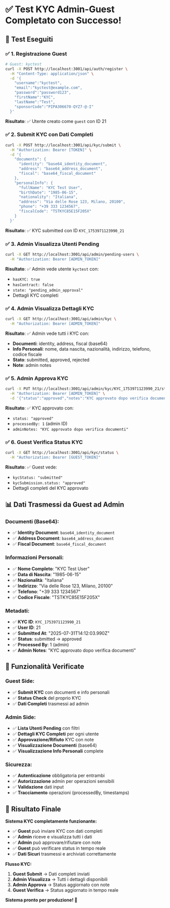 # ✅ Test KYC Admin-Guest Completato con Successo!

## 🎯 Test Eseguiti

### **✅ 1. Registrazione Guest**
```bash
# Guest: kyctest
curl -X POST http://localhost:3001/api/auth/register \
  -H "Content-Type: application/json" \
  -d '{
    "username":"kyctest",
    "email":"kyctest@example.com", 
    "password":"password123",
    "firstName":"KYC",
    "lastName":"Test",
    "sponsorCode":"PIPA306670-QYZ7-@-I"
  }'
```
**Risultato**: ✅ Utente creato come `guest` con ID 21

### **✅ 2. Submit KYC con Dati Completi**
```bash
curl -X POST http://localhost:3001/api/kyc/submit \
  -H "Authorization: Bearer [TOKEN]" \
  -d '{
    "documents": {
      "identity": "base64_identity_document",
      "address": "base64_address_document", 
      "fiscal": "base64_fiscal_document"
    },
    "personalInfo": {
      "fullName": "KYC Test User",
      "birthDate": "1985-06-15",
      "nationality": "Italiana",
      "address": "Via delle Rose 123, Milano, 20100",
      "phone": "+39 333 1234567",
      "fiscalCode": "TSTKYC85E15F205X"
    }
  }'
```
**Risultato**: ✅ KYC submitted con ID `KYC_1753971123990_21`

### **✅ 3. Admin Visualizza Utenti Pending**
```bash
curl -X GET http://localhost:3001/api/admin/pending-users \
  -H "Authorization: Bearer [ADMIN_TOKEN]"
```
**Risultato**: ✅ Admin vede utente `kyctest` con:
- `hasKYC: true`
- `hasContract: false`
- `state: "pending_admin_approval"`
- Dettagli KYC completi

### **✅ 4. Admin Visualizza Dettagli KYC**
```bash
curl -X GET http://localhost:3001/api/admin/kyc \
  -H "Authorization: Bearer [ADMIN_TOKEN]"
```
**Risultato**: ✅ Admin vede tutti i KYC con:
- **Documenti**: identity, address, fiscal (base64)
- **Info Personali**: nome, data nascita, nazionalità, indirizzo, telefono, codice fiscale
- **Stato**: submitted, approved, rejected
- **Note**: admin notes

### **✅ 5. Admin Approva KYC**
```bash
curl -X PUT http://localhost:3001/api/admin/kyc/KYC_1753971123990_21/status \
  -H "Authorization: Bearer [ADMIN_TOKEN]" \
  -d '{"status":"approved","notes":"KYC approvato dopo verifica documenti"}'
```
**Risultato**: ✅ KYC approvato con:
- `status: "approved"`
- `processedBy: 1` (admin ID)
- `adminNotes: "KYC approvato dopo verifica documenti"`

### **✅ 6. Guest Verifica Status KYC**
```bash
curl -X GET http://localhost:3001/api/kyc/status \
  -H "Authorization: Bearer [GUEST_TOKEN]"
```
**Risultato**: ✅ Guest vede:
- `kycStatus: "submitted"`
- `kycSubmission.status: "approved"`
- Dettagli completi del KYC approvato

## 📊 Dati Trasmessi da Guest ad Admin

### **Documenti (Base64):**
- ✅ **Identity Document**: `base64_identity_document`
- ✅ **Address Document**: `base64_address_document`
- ✅ **Fiscal Document**: `base64_fiscal_document`

### **Informazioni Personali:**
- ✅ **Nome Completo**: "KYC Test User"
- ✅ **Data di Nascita**: "1985-06-15"
- ✅ **Nazionalità**: "Italiana"
- ✅ **Indirizzo**: "Via delle Rose 123, Milano, 20100"
- ✅ **Telefono**: "+39 333 1234567"
- ✅ **Codice Fiscale**: "TSTKYC85E15F205X"

### **Metadati:**
- ✅ **KYC ID**: `KYC_1753971123990_21`
- ✅ **User ID**: 21
- ✅ **Submitted At**: "2025-07-31T14:12:03.990Z"
- ✅ **Status**: submitted → approved
- ✅ **Processed By**: 1 (admin)
- ✅ **Admin Notes**: "KYC approvato dopo verifica documenti"

## 🔧 Funzionalità Verificate

### **Guest Side:**
- ✅ **Submit KYC** con documenti e info personali
- ✅ **Status Check** del proprio KYC
- ✅ **Dati Completi** trasmessi ad admin

### **Admin Side:**
- ✅ **Lista Utenti Pending** con filtri
- ✅ **Dettagli KYC Completi** per ogni utente
- ✅ **Approvazione/Rifiuto** KYC con note
- ✅ **Visualizzazione Documenti** (base64)
- ✅ **Visualizzazione Info Personali** complete

### **Sicurezza:**
- ✅ **Autenticazione** obbligatoria per entrambi
- ✅ **Autorizzazione** admin per operazioni sensibili
- ✅ **Validazione** dati input
- ✅ **Tracciamento** operazioni (processedBy, timestamps)

## 🎯 Risultato Finale

**Sistema KYC completamente funzionante:**
- ✅ **Guest** può inviare KYC con dati completi
- ✅ **Admin** riceve e visualizza tutti i dati
- ✅ **Admin** può approvare/rifiutare con note
- ✅ **Guest** può verificare status in tempo reale
- ✅ **Dati Sicuri** trasmessi e archiviati correttamente

**Flusso KYC:**
1. **Guest Submit** → Dati completi inviati
2. **Admin Visualizza** → Tutti i dettagli disponibili
3. **Admin Approva** → Status aggiornato con note
4. **Guest Verifica** → Status aggiornato in tempo reale

**Sistema pronto per produzione! 🚀** 